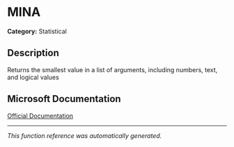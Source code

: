 # MINA

**Category:** Statistical

## Description
Returns the smallest value in a list of arguments, including numbers, text, and logical values

## Microsoft Documentation
[Official Documentation](https://support.microsoft.com//en-us/office/mina-function-245a6f46-7ca5-4dc7-ab49-805341bc31d3)

---
*This function reference was automatically generated.*
